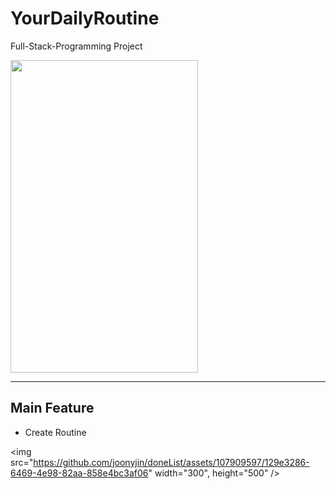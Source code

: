 #     YourDailyRoutine
Full-Stack-Programming Project

<img src="https://github.com/joonyjin/doneList/assets/107909597/78b141c8-9686-4cee-bec8-cc533fc4c3f2" width="300" height="500" />


----
## Main Feature

- Create Routine

<img src="https://github.com/joonyjin/doneList/assets/107909597/129e3286-6469-4e98-82aa-858e4bc3af06" width="300", height="500" />

